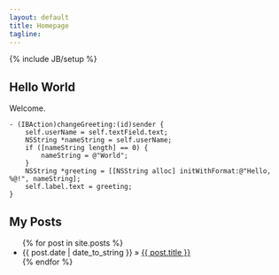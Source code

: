 ```yaml
---
layout: default
title: Homepage
tagline:
---
```

{% include JB/setup %}

## Hello World

Welcome.
    
    - (IBAction)changeGreeting:(id)sender {
        self.userName = self.textField.text;
        NSString *nameString = self.userName;
        if ([nameString length] == 0) {
            nameString = @"World";
        }
        NSString *greeting = [[NSString alloc] initWithFormat:@"Hello, %@!", nameString];
        self.label.text = greeting;
    }
    
## My Posts

<ul class="posts">
  {% for post in site.posts %}
    <li><span>{{ post.date | date_to_string }}</span> &raquo; <a href="{{ BASE_PATH }}{{ post.url }}">{{ post.title }}</a></li>
  {% endfor %}
</ul>

